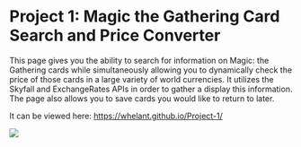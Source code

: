 # Project 1: Magic the Gathering Card Search and Price Converter


This page gives you the ability to search for information on Magic: the Gathering cards while simultaneously allowing you to dynamically check the price of those cards in a large variety of world currencies. 
It utilizes the Skyfall and ExchangeRates APIs in order to gather a display this information. 
The page also allows you to save cards you would like to return to later.

It can be viewed here:
https://whelant.github.io/Project-1/

<img src="https://github.com/whelant/Project-1/blob/main/assets/screenshot.png">